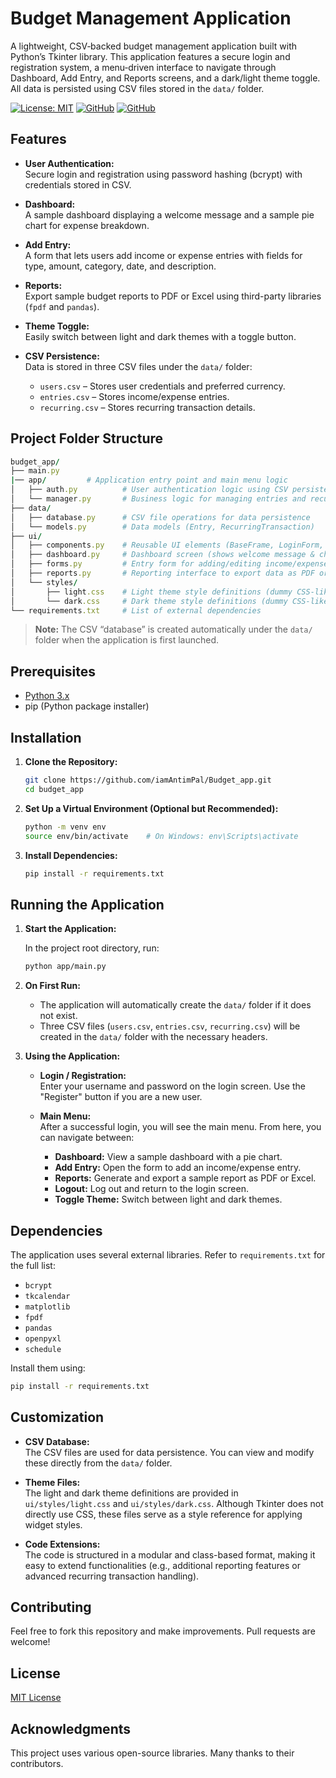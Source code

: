 # Budget Management Application

A lightweight, CSV‑backed budget management application built with Python’s Tkinter library. This application features a secure login and registration system, a menu‐driven interface to navigate through Dashboard, Add Entry, and Reports screens, and a dark/light theme toggle. All data is persisted using CSV files stored in the `data/` folder.

[![License: MIT](https://img.shields.io/badge/License-MIT-yellow.svg)](https://opensource.org/licenses/MIT)
[![GitHub](https://img.shields.io/github/license/antim-1000/ThinkTrack)](https://github.com/antim-1000/ThinkTrack/blob/main/LICENSE)
[![GitHub](https://img.shields.io/github/last-commit/antim-1000/ThinkTrack)](https://github.com/antim-1000/ThinkTrack/commits/main)

## Features

- **User Authentication:**  
  Secure login and registration using password hashing (bcrypt) with credentials stored in CSV.

- **Dashboard:**  
  A sample dashboard displaying a welcome message and a sample pie chart for expense breakdown.

- **Add Entry:**  
  A form that lets users add income or expense entries with fields for type, amount, category, date, and description.

- **Reports:**  
  Export sample budget reports to PDF or Excel using third-party libraries (`fpdf` and `pandas`).

- **Theme Toggle:**  
  Easily switch between light and dark themes with a toggle button.

- **CSV Persistence:**  
  Data is stored in three CSV files under the `data/` folder:
  - `users.csv` – Stores user credentials and preferred currency.
  - `entries.csv` – Stores income/expense entries.
  - `recurring.csv` – Stores recurring transaction details.

## Project Folder Structure

```rb
budget_app/
├── main.py 
|── app/         # Application entry point and main menu logic
│   ├── auth.py          # User authentication logic using CSV persistence
│   └── manager.py       # Business logic for managing entries and recurring transactions
├── data/
│   ├── database.py      # CSV file operations for data persistence
│   └── models.py        # Data models (Entry, RecurringTransaction)
├── ui/
│   ├── components.py    # Reusable UI elements (BaseFrame, LoginForm, MainMenu)
│   ├── dashboard.py     # Dashboard screen (shows welcome message & chart sample)
│   ├── forms.py         # Entry form for adding/editing income/expense entries
│   ├── reports.py       # Reporting interface to export data as PDF or Excel
│   └── styles/
│       ├── light.css    # Light theme style definitions (dummy CSS-like file)
│       └── dark.css     # Dark theme style definitions (dummy CSS-like file)
└── requirements.txt     # List of external dependencies
```

> **Note:** The CSV “database” is created automatically under the `data/` folder when the application is first launched.

## Prerequisites

- [Python 3.x](https://www.python.org/downloads/)
- pip (Python package installer)

## Installation

1. **Clone the Repository:**

   ```bash
   git clone https://github.com/iamAntimPal/Budget_app.git
   cd budget_app
   ```

2. **Set Up a Virtual Environment (Optional but Recommended):**

   ```bash
   python -m venv env
   source env/bin/activate    # On Windows: env\Scripts\activate
   ```

3. **Install Dependencies:**

   ```bash
   pip install -r requirements.txt
   ```

## Running the Application

1. **Start the Application:**

   In the project root directory, run:

   ```bash
   python app/main.py
   ```

2. **On First Run:**

   - The application will automatically create the `data/` folder if it does not exist.
   - Three CSV files (`users.csv`, `entries.csv`, `recurring.csv`) will be created in the `data/` folder with the necessary headers.

3. **Using the Application:**

   - **Login / Registration:**  
     Enter your username and password on the login screen. Use the "Register" button if you are a new user.

   - **Main Menu:**  
     After a successful login, you will see the main menu. From here, you can navigate between:
     - **Dashboard:** View a sample dashboard with a pie chart.
     - **Add Entry:** Open the form to add an income/expense entry.
     - **Reports:** Generate and export a sample report as PDF or Excel.
     - **Logout:** Log out and return to the login screen.
     - **Toggle Theme:** Switch between light and dark themes.

## Dependencies

The application uses several external libraries. Refer to `requirements.txt` for the full list:

- `bcrypt`
- `tkcalendar`
- `matplotlib`
- `fpdf`
- `pandas`
- `openpyxl`
- `schedule`

Install them using:

```bash
pip install -r requirements.txt
```

## Customization

- **CSV Database:**  
  The CSV files are used for data persistence. You can view and modify these directly from the `data/` folder.

- **Theme Files:**  
  The light and dark theme definitions are provided in `ui/styles/light.css` and `ui/styles/dark.css`. Although Tkinter does not directly use CSS, these files serve as a style reference for applying widget styles.

- **Code Extensions:**  
  The code is structured in a modular and class-based format, making it easy to extend functionalities (e.g., additional reporting features or advanced recurring transaction handling).

## Contributing

Feel free to fork this repository and make improvements. Pull requests are welcome!

## License

[MIT License](LICENSE)

## Acknowledgments

This project uses various open-source libraries. Many thanks to their contributors.
